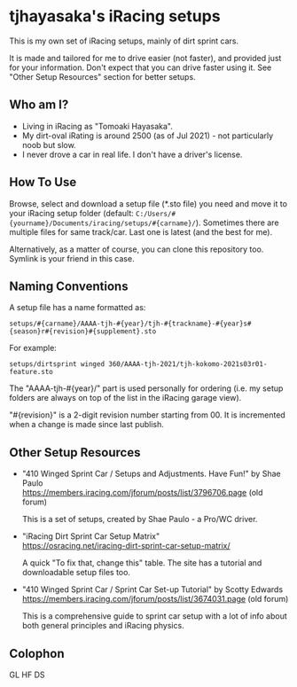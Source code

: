 tjhayasaka's iRacing setups
===========================

This is my own set of iRacing setups, mainly of dirt sprint cars.

It is made and tailored for me to drive easier (not faster), and provided just for your information.
Don't expect that you can drive faster using it.  See "Other Setup Resources" section for better setups.

Who am I?
---------

  - Living in iRacing as "Tomoaki Hayasaka".
  - My dirt-oval iRating is around 2500 (as of Jul 2021) - not particularly noob but slow.
  - I never drove a car in real life.  I don't have a driver's license.

How To Use
----------

Browse, select and download a setup file (*.sto file) you need and move it to your iRacing setup folder (default: `C:/Users/#{yourname}/Documents/iracing/setups/#{carname}/`).  Sometimes there are multiple files for same track/car.  Last one is latest (and the best for me).

Alternatively, as a matter of course, you can clone this repository too.  Symlink is your friend in this case.

Naming Conventions
------------------

A setup file has a name formatted as:

    setups/#{carname}/AAAA-tjh-#{year}/tjh-#{trackname}-#{year}s#{season}r#{revision}#{supplement}.sto

For example:

    setups/dirtsprint winged 360/AAAA-tjh-2021/tjh-kokomo-2021s03r01-feature.sto

The "AAAA-tjh-#{year}/" part is used personally for ordering (i.e. my setup folders are always on top of the list in the iRacing garage view).

"#{revision}" is a 2-digit revision number starting from 00.
It is incremented when a change is made since last publish.

Other Setup Resources
---------------------

  - "410 Winged Sprint Car / Setups and Adjustments. Have Fun!" by Shae Paulo<br>
    https://members.iracing.com/jforum/posts/list/3796706.page (old forum)

    This is a set of setups, created by Shae Paulo - a Pro/WC driver.

  - "iRacing Dirt Sprint Car Setup Matrix"<br>
    https://osracing.net/iracing-dirt-sprint-car-setup-matrix/

    A quick "To fix that, change this" table.  The site has a tutorial and downloadable setup files too.

  - "410 Winged Sprint Car / Sprint Car Set-up Tutorial" by Scotty Edwards<br>
    https://members.iracing.com/jforum/posts/list/3674031.page (old forum)

    This is a comprehensive guide to sprint car setup with a lot of info about both general principles and iRacing physics.

Colophon
--------

GL HF DS
